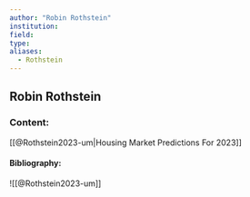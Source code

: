 ```yaml
---
author: "Robin Rothstein"
institution:
field:
type:
aliases:
  - Rothstein
---
```


## Robin Rothstein

### Content:
[[@Rothstein2023-um|Housing Market Predictions For 2023]]

#### Bibliography:

![[@Rothstein2023-um]]